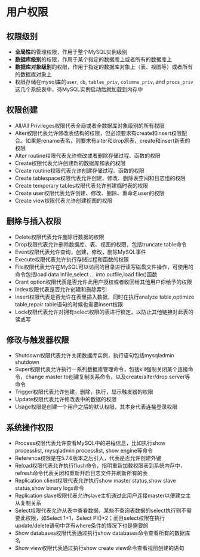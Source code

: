 # 用户权限

## 权限级别

- **全局性**的管理权限，作用于整个MySQL实例级别
- **数据库级别**的权限，作用于某个指定的数据库上或者所有的数据库上
- **数据库对象级别**的权限，作用于指定的数据库对象上（表、视图等）或者所有的数据库对象上
- 权限存储在mysql库的`user`, `db`, `tables_priv`, `columns_priv`, and `procs_priv`这几个系统表中，待MySQL实例启动后就加载到内存中

## 权限创建

- All/All Privileges权限代表全局或者全数据库对象级别的所有权限
- Alter权限代表允许修改表结构的权限，但必须要求有create和insert权限配合。如果是rename表名，则要求有alter和drop原表，create和insert新表的权限
- Alter routine权限代表允许修改或者删除存储过程、函数的权限
- Create权限代表允许创建新的数据库和表的权限
- Create routine权限代表允许创建存储过程、函数的权限
- Create tablespace权限代表允许创建、修改、删除表空间和日志组的权限
- Create temporary tables权限代表允许创建临时表的权限
- Create user权限代表允许创建、修改、删除、重命名user的权限
- Create view权限代表允许创建视图的权限

## 删除与插入权限

- Delete权限代表允许删除行数据的权限
- Drop权限代表允许删除数据库、表、视图的权限，包括truncate table命令
- Event权限代表允许查询，创建，修改，删除MySQL事件
- Execute权限代表允许执行存储过程和函数的权限
- File权限代表允许在MySQL可以访问的目录进行读写磁盘文件操作，可使用的命令包括load data infile,select … into outfile,load file()函数
- Grant option权限代表是否允许此用户授权或者收回给其他用户你给予的权限
- Index权限代表是否允许创建和删除索引
- Insert权限代表是否允许在表里插入数据，同时在执行analyze table,optimize table,repair table语句的时候也需要insert权限
- Lock权限代表允许对拥有select权限的表进行锁定，以防止其他链接对此表的读或写

## 修改与触发器权限

- Shutdown权限代表允许关闭数据库实例，执行语句包括mysqladmin shutdown
- Super权限代表允许执行一系列数据库管理命令，包括kill强制关闭某个连接命令，change master to创建复制关系命令，以及create/alter/drop server等命令
- Trigger权限代表允许创建，删除，执行，显示触发器的权限
- Update权限代表允许修改表中的数据的权限
- Usage权限是创建一个用户之后的默认权限，其本身代表连接登录权限

## 系统操作权限

- Process权限代表允许查看MySQL中的进程信息，比如执行show processlist, mysqladmin processlist, show engine等命令
- Reference权限是在5.7.6版本之后引入，代表是否允许创建外键
- Reload权限代表允许执行flush命令，指明重新加载权限表到系统内存中，refresh命令代表关闭和重新开启日志文件并刷新所有的表
- Replication client权限代表允许执行show master status,show slave status,show binary logs命令
- Replication slave权限代表允许slave主机通过此用户连接master以便建立主从复制关系
- Select权限代表允许从表中查看数据，某些不查询表数据的select执行则不需要此权限，如Select 1+1，Select PI()+2；而且select权限在执行update/delete语句中含有where条件的情况下也是需要的
- Show databases权限代表通过执行show databases命令查看所有的数据库名
- Show view权限代表通过执行show create view命令查看视图创建的语句

 